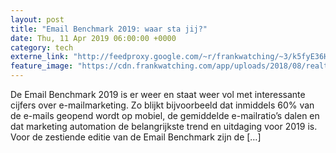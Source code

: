 ```yaml
---
layout: post
title: "Email Benchmark 2019: waar sta jij?"
date: Thu, 11 Apr 2019 06:00:00 +0000
category: tech
externe_link: "http://feedproxy.google.com/~r/frankwatching/~3/k5fyE36HHnk/"
feature_image: "https://cdn.frankwatching.com/app/uploads/2018/08/realtime-content-e-mail-2-214x155.jpg"
---
```


De Email Benchmark 2019 is er weer en staat weer vol met interessante cijfers over e-mailmarketing. Zo blijkt bijvoorbeeld dat inmiddels 60% van de e-mails geopend wordt op mobiel, de gemiddelde e-mailratio’s dalen en dat marketing automation de belangrijkste trend en uitdaging voor 2019 is. Voor de zestiende editie van de Email Benchmark zijn de [&#8230;]<img src="http://feeds.feedburner.com/~r/frankwatching/~4/k5fyE36HHnk" height="1" width="1" alt=""/>
